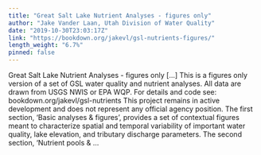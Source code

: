 ```yaml
---
title: "Great Salt Lake Nutrient Analyses - figures only"
author: "Jake Vander Laan, Utah Division of Water Quality"
date: "2019-10-30T23:03:17Z"
link: "https://bookdown.org/jakevl/gsl-nutrients-figures/"
length_weight: "6.7%"
pinned: false
---
```


Great Salt Lake Nutrient Analyses - figures only [...] This is a figures only version of a set of GSL water quality and nutrient analyses. All data are drawn from USGS NWIS or EPA WQP. For details and code see: bookdown.org/jakevl/gsl-nutrients This project remains in active development and does not represent any official agency position. The first section, ‘Basic analyses & figures’, provides a set of contextual figures meant to characterize spatial and temporal variability of important water quality, lake elevation, and tributary discharge parameters. The second section, ‘Nutrient pools & ...
